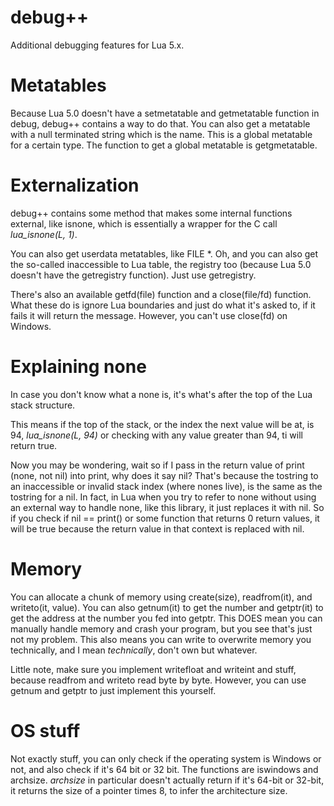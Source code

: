 # debug++
Additional debugging features for Lua 5.x.

# Metatables
Because Lua 5.0 doesn't have a setmetatable and getmetatable function in debug, debug++ contains a way to do that. You can also get a metatable with a null terminated string which is the name. This is a global metatable for a certain type. The function to get a global metatable is getgmetatable.

# Externalization
debug++ contains some method that makes some internal functions external, like isnone, which is essentially a wrapper for the C call *lua_isnone(L, 1)*.

You can also get userdata metatables, like FILE \*. Oh, and you can also get the so-called inaccessible to Lua table, the registry too (because Lua 5.0 doesn't have the getregistry function). Just use getregistry.

There's also an available getfd(file) function and a close(file/fd) function. What these do is ignore Lua boundaries and just do what it's asked to, if it fails it will return the message. However, you can't use close(fd) on Windows.

# Explaining none
In case you don't know what a none is, it's what's after the top of the Lua stack structure.

This means if the top of the stack, or the index the next value will be at, is 94, *lua_isnone(L, 94)* or checking with any value greater than 94, ti will return true.

Now you may be wondering, wait so if I pass in the return value of print (none, not nil) into print, why does it say nil? That's because the tostring to an inaccessible or invalid stack index (where nones live), is the same as the tostring for a nil. In fact, in Lua when you try to refer to none without using an external way to handle none, like this library, it just replaces it with nil. So if you check if nil == print() or some function that returns 0 return values, it will be true because the return value in that context is replaced with nil.

# Memory
You can allocate a chunk of memory using create(size), readfrom(it), and writeto(it, value). You can also getnum(it) to get the number and getptr(it) to get the address at the number you fed into getptr. This DOES mean you can manually handle memory and crash your program, but you see that's just not my problem. This also means you can write to overwrite memory you technically, and I mean *technically*, don't own but whatever.

Little note, make sure you implement writefloat and writeint and stuff, because readfrom and writeto read byte by byte. However, you can use getnum and getptr to just implement this yourself.

# OS stuff
Not exactly stuff, you can only check if the operating system is Windows or not, and also check if it's 64 bit or 32 bit. The functions are iswindows and archsize. *archsize* in particular doesn't actually return if it's 64-bit or 32-bit, it returns the size of a pointer times 8, to infer the architecture size.
